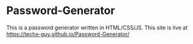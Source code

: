 # Password-Generator
This is a password generator written in HTML/CSS/JS. This site is live at https://techx-guy.github.io/Password-Generator/
